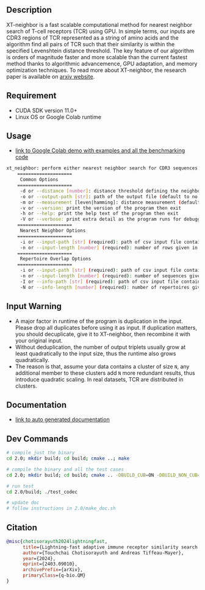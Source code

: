 ## Description
XT-neighbor is a fast scalable computational method for nearest neighbor search of T-cell receptors (TCR) using GPU. In simple terms, our inputs are CDR3 regions of TCR represented as a string of amino acids and the algorithm find all pairs of TCR such that their similarity is within the specified Levenshtein distance threshold. The key feature of our algorithm is orders of magnitude faster and more scalable than the current fastest method thanks to algorithmic advancemence, GPU adaptation, and memory optimization techniques. To read more about XT-neighbor, the research paper is available on [arxiv website](https://arxiv.org/abs/2403.09010).

## Requirement
- CUDA SDK version 11.0+
- Linux OS or Google Colab runtime

## Usage
- [link to Google Colab demo with examples and all the benchmarking code](https://colab.research.google.com/drive/13zHkThcsIpe_dYMLb6IlbcTn2wAzfox7)

```bash
xt_neighbor: perform either nearest neighbor search for CDR3 sequences or immune repertoire overlap using GPU-based xt_neighbor algorithm.
	====================
	 Common Options
	====================
	 -d or --distance [number]: distance threshold defining the neighbor (default to 1)
	 -o or --output-path [str]: path of the output file (default to no output)
	 -m or --measurement [leven|hamming]: distance measurement (default to leven)
	 -v or --version: print the version of the program then exit
	 -h or --help: print the help text of the program then exit
	 -V or --verbose: print extra detail as the program runs for debugging purpose
	====================
	 Nearest Neighbor Options
	====================
	 -i or --input-path [str] (required): path of csv input file containing exactly 1 column: CDR3 amino acid sequences
	 -n or --input-length [number] (required): number of rows given in the input file
	====================
	 Repertoire Overlap Options
	====================
	 -i or --input-path [str] (required): path of csv input file containing exactly 2 columns: CDR3 amino acid sequences and their frequency. Note that the sequences are assumed to be unique
	 -n or --input-length [number] (required): number of sequences given in the input file
	 -I or --info-path [str] (required): path of csv input file containing exactly 1 column: repertoire sizes. Note that the order of input sequence must be sorted according to this repertoire info
	 -N or --info-length [number] (required): number of repertoires given in the info file
```

## Input Warning
- A major factor in runtime of the program is duplication in the input. Please drop all duplicates before using it as input. If duplication matters, you should decuplicate, give it to XT-neighbor, then recombine it with your original input.
- Without deduplication, the number of output triplets usually grow at least quadratically to the input size, thus the runtime also grows quadratically.
- The reason is that, assume your data contains a cluster of size `N`, any additional member to these clusters add `N` more redundant results, thus introduce quadratic scaling. In real datasets, TCR are distributed in clusters.

## Documentation
- [link to auto generated documentation](https://heartnetkung.github.io/XT-neighbor/files.html)

## Dev Commands
```sh
# compile just the binary
cd 2.0; mkdir build; cd build; cmake ..; make

# compile the binary and all the test cases
cd 2.0; mkdir build; cd build; cmake .. -DBUILD_CUB=ON -DBUILD_NON_CUB=ON -DBUILD_BINARY=ON; make

# run test
cd 2.0/build; ./test_codec

# update doc
# follow instructions in 2.0/make_doc.sh
```

## Citation
```bibtex
@misc{chotisorayuth2024lightningfast,
      title={Lightning-fast adaptive immune receptor similarity search by symmetric deletion lookup}, 
      author={Touchchai Chotisorayuth and Andreas Tiffeau-Mayer},
      year={2024},
      eprint={2403.09010},
      archivePrefix={arXiv},
      primaryClass={q-bio.QM}
}
```
